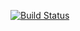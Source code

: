 [![Build Status](https://travis-ci.com/nmakucsd/Project110.svg?token=AKCRyUpfkpfTZcaZBpqp&branch=main)](https://travis-ci.com/nmakucsd/Project110)
